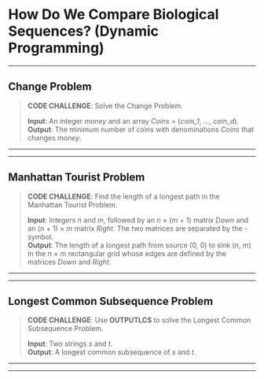 # How Do We Compare Biological Sequences? (Dynamic Programming)
***

## Change Problem

> __CODE CHALLENGE__: Solve the Change Problem.
>
> __Input__: An integer _money_ and an array _Coins_ = (_coin_1_, ..., _coin_d_).  
> __Output__: The minimum number of coins with denominations _Coins_ that changes _money_.
***
***

## Manhattan Tourist Problem

> __CODE CHALLENGE__: Find the length of a longest path in the Manhattan Tourist Problem.
>
> __Input__: Integers _n_ and _m_, followed by an _n_ × (_m_ + 1) matrix _Down_ and an (_n_ + 1) × _m_ matrix _Right_. The two matrices are separated by the - symbol.  
> __Output__: The length of a longest path from source (0, 0) to sink (_n_, _m_) in the _n_ × _m_ rectangular grid whose edges are defined by the matrices _Down_ and _Right_.
***
***

## Longest Common Subsequence Problem

> __CODE CHALLENGE__: Use __OUTPUTLCS__ to solve the Longest Common Subsequence Problem.
>
> __Input__: Two strings _s_ and _t_.  
> __Output__: A longest common subsequence of _s_ and _t_.
***
***